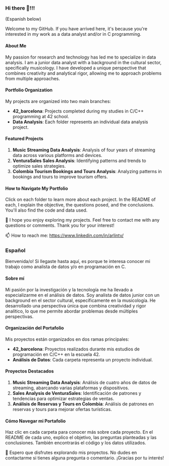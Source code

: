 ### Hi there 👋!!! 
(Espanish below)

Welcome to my GitHub. If you have arrived here, it's because you're interested in my work as a data analyst and/or in C programming.

#### About Me
My passion for research and technology has led me to specialize in data analysis. I am a junior data analyst with a background in the cultural sector,
specifically musicology. I have developed a unique perspective that combines creativity and analytical rigor, allowing me to approach problems from multiple
approaches.

#### Portfolio Organization
My projects are organized into two main branches:
- **42_barcelona**: Projects completed during my studies in C/C++ programming at 42 school.
- **Data Analysis**: Each folder represents an individual data analysis project.

#### Featured Projects
1. **Music Streaming Data Analysis**: Analysis of four years of streaming data across various platforms and devices.
2. **VenturaSales Sales Analysis**: Identifying patterns and trends to optimize sales strategies.
3. **Colombia Tourism Bookings and Tours Analysis**: Analyzing patterns in bookings and tours to improve tourism offers.

#### How to Navigate My Portfolio
Click on each folder to learn more about each project. In the README of each, I explain the objective, the questions posed, and the conclusions. You'll also find the code and data used.

💬 I hope you enjoy exploring my projects. Feel free to contact me with any questions or comments. Thank you for your interest!

 📫 How to reach me: https://www.linkedin.com/in/arlintv/

### Español

Bienvenida/o! Si llegaste hasta aquí, es porque te interesa conocer mi trabajo como analista de datos y/o en programación en C.

#### Sobre mí
Mi pasión por la investigación y la tecnología me ha llevado a especializarme en el análisis de datos. Soy analista de datos junior con un background en el sector cultural, específicamente en la musicología. He desarrollado una perspectiva única que combina creatividad y rigor analítico, lo que me permite abordar problemas desde múltiples perspectivas.

#### Organización del Portafolio
Mis proyectos están organizados en dos ramas principales:
- **42_barcelona**: Proyectos realizados durante mis estudios de programación en C/C++ en la escuela 42.
- **Análisis de Datos**: Cada carpeta representa un proyecto individual.

#### Proyectos Destacados
1. **Music Streaming Data Analysis**: Análisis de cuatro años de datos de streaming, abarcando varias plataformas y dispositivos.
2. **Sales Analysis de VenturaSales**: Identificación de patrones y tendencias para optimizar estrategias de ventas.
3. **Análisis de Reservas y Tours en Colombia**: Análisis de patrones en reservas y tours para mejorar ofertas turísticas.

#### Cómo Navegar mi Portafolio
Haz clic en cada carpeta para conocer más sobre cada proyecto. En el README de cada uno, explico el objetivo, las preguntas planteadas y las conclusiones.
También encontrarás el código y los datos utilizados.

💬 Espero que disfrutes explorando mis proyectos. No dudes en contactarme si tienes alguna pregunta o comentario. ¡Gracias por tu interés!
